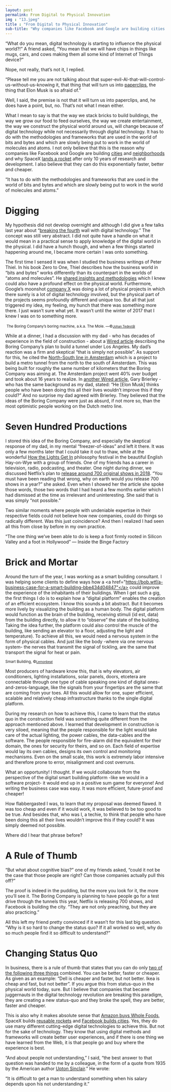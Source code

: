```yaml
---
layout: post
permalink: From Digital to Physical Innovation
img : "13.jpeg"
title : "From Digital to Physical Innovation"
sub-title: "Why companies like Facebook and Google are building cities and neighbourhoods."
---
```




“What do you mean, digital technology is starting to influence the physical world?!” A friend asked, “You mean that we will have chips in things like mugs, cars, and cows making them all some kind of Internet of Things device?”

Nope, not really, that’s not it, I replied.

“Please tell me you are not talking about that super-evil-AI-that-will-control-us-without-us-knowing it, that thing that will turn us into <a href="https://wiki.lesswrong.com/wiki/Paperclip_maximizer"> paperclips</a>, the thing that Elon Musk is so afraid of.”

Well, I said, the premise is not that it will turn us into paperclips, and, he does have a point, but, no. That’s not what I mean either.

What I mean to say is that the way we stack bricks to build buildings, the way we grow our food to feed ourselves, the way we create entertainment, the way we construct the physical world around us, will change because of digital technology while not necessarily through digital technology. It has to do with the methodologies and frameworks that are used in the world of bits and bytes and which are slowly being put to work in the world of molecules and atoms. I not only believe that this is the reason why companies like Facebook and Google are building <a href="https://www.nytimes.com/2018/03/21/technology/facebook-zucktown-willow-village.html">cities</a>  and <a href="https://www.engadget.com/2018/03/16/alphabet-google-sidewalk-labs-toronto-quayside/">neighborhoods</a> and why SpaceX <a href="https://www.youtube.com/watch?v=1B6oiLNyKKI">lands a rocket</a> after only 10 years of research and development. I also believe that they can do this exponentially faster, better and cheaper.


“It has to do with the methodologies and frameworks that are used in the world of bits and bytes and which are slowly being put to work in the world of molecules and atoms.”


<h1>Digging</h1>

My hypothesis did not develop overnight and although I did give a few talks last year about “<a href="https://www.urbandictionary.com/define.php?term=Breaking%20the%20Fourth%20Wall">breaking the fourth</a> wall with digital technology.” The concept was still very abstract. I did not quite have a handle on what it would mean in a practical sense to apply knowledge of the digital world in the physical. I did have a hunch though, and when a few things started happening around me, I became more certain I was onto something.

The first time I sensed it was when I studied the business writings of Peter Thiel. In his book Zero to One, Thiel describes how the business world in “bits and bytes” works differently than its counterpart in the worlds of “atoms and molecules”. He <a href="https://www.youtube.com/watch?v=lxDApu-LXrE">shared insights and methodologies</a> which I knew could also have a profound effect on the physical world. Furthermore, Google’s moonshot <a href="https://x.company/projects/">company X</a> was doing a lot of physical projects in which there surely is a lot of digital technology involved, but the physical part of the projects seems profoundly different and unique too. But all that just triggered my idea, my feeling, my hunch that there was something more there. I just wasn’t sure what yet. It wasn’t until the winter of 2017 that I knew I was on to something more.

<img class="first_post_img" src="/assets/Images/13_1.jpeg" alt="">
<small>
The Boring Company’s boring machine, a.k.a. The Mole. —©<a href="https://medium.com/@johantedestl" data-href="https://medium.com/@johantedestl"><small>Johan&nbsp;Tedestål</small></a></small>

While at a dinner, I had a discussion with my dad - who has decades of experience in the field of construction - about a <a href="https://www.wired.com/story/elon-musk-boring-company-tunnels/">Wired article</a> describing the Boring Company’s plan to build a tunnel under Los Angeles. My dad’s reaction was a firm and skeptical “that is simply not possible”. As support for this, he cited the <a href="https://en.wikipedia.org/wiki/Amsterdam_Metro#North%E2%80%93South_line_%28Route_52%29">North-South line in Amsterdam</a> which is a project to build a metro tunnel from the north to the south of Amsterdam. This was being built for roughly the same number of kilometers that the Boring Company was aiming at. The Amsterdam project went 40% over budget and took about 16 years to realize. In <a href="https://www.wired.com/story/engineers-dont-totally-dig-musk-tunneling/">another Wired article</a>, Gary Brierley -who has the same background as my dad, stated: “He [Elon Musk] thinks people who have been doing this all their lives wouldn’t improve this if they could?” And no surprise my dad agreed with Brierley. They believed that the ideas of the Boring Company were just as absurd, if not more so, than the most optimistic people working on the Dutch metro line.

<h1>Seven Hundred Productions</h1>

I stored this idea of the Boring Company, and especially the skeptical response of my dad, in my mental “freezer-of-ideas” and left it there. It was only a few months later that I could take it out to thaw, while at the wonderful <a href="https://howthelightgetsin.org/london">How the Lights Get In</a> philosophy festival in the beautiful English Hay-on-Wye with a group of friends. One of my friends has a career in television, radio, podcasting, and theater. One night during dinner, we discussed Netflix’s plan to <a href="https://variety.com/2018/digital/news/netflix-700-original-series-2018-1202711940/">release around 700 original shows in 2018</a>. “You must have been reading that wrong, why on earth would you release 700 shows in a year?” she asked. Even when I showed her the article she spoke those words, those two words that I had heard a few months earlier which I had dismissed at the time as irrelevant and uninteresting. She said that is was simply “not possible.”

Two similar moments where people with undeniable expertise in their respective fields could not believe how new companies, could do things so radically different. Was this just coincidence? And then I realized I had seen all this from close by before in my own practice.

“The one thing we’ve been able to do is keep a foot firmly rooted in Silicon Valley and a foot in Hollywood”
— Inside the Binge Factory

<h1>Brick and Mortar</h1>

Around the turn of the year, I was working as a smart building consultant. I was helping some clients to define ways how a <a href="https://bob.wtf/a-business-case-for-a-smart-building-bbe434d04847"</a> could improve the experience of the inhabitants of their buildings. When I get such a gig, the first things I do is to explain how a “digital platform” enables the creation of an efficient ecosystem. I know this sounds a bit abstract. But it becomes more lively by visualizing the building as a human body. The digital platform would function as the brain of the building, receiving stimuli (id est, data) from the building directly, to allow it to “observe” the state of the building. Taking the idea further, the platform could also control the muscle of the building, like sending an elevator to a floor, adjusting the light and temperature). To achieve all this, we would need a nervous system in the form of physical cables. And just like the body -where via one nervous system- the nerves that transmit the signal of tickling, are the same that transport the signal for heat or pain.
<img class="first_post_img" src="/assets/Images/13_2.png" alt="">

<small>
Smart Building, ©<a href="https://medium.com/@johantedestl" data-href="https://medium.com/@johantedestl"><small>Lemonbeat</small></a></small>

Most producers of hardware know this, that is why elevators, air conditioners, lighting installations, solar panels, doors, etcetera are connectable through one type of cable speaking one kind of digital ones-and-zeros-language, like the signals from your fingertips are the same that are coming from your toes. All this would allow for one, super efficient, scalable and relatively cheap infrastructure thanks to the single digital platform.

During my research on how to achieve this, I came to learn that the status quo in the construction field was something quite different from the approach mentioned above. I learned that development in construction is very siloed, meaning that the people responsible for the light would take care of the actual lighting, the power cables, the data-cables and the software. The people responsible for fire-alarm did the equivalent for their domain, the ones for security for theirs, and so on. Each field of expertise would lay its own cables, designs its own control and monitoring mechanisms. Even on the small scale, this work is extremely labor intensive and therefore prone to error, misalignment and cost overruns.

What an opportunity! I thought. If we would collaborate from the perspective of the digital smart building platform -like we would in a software project- it would end up in a positive sum game for everyone! And writing the business case was easy. It was more efficient, future-proof and cheaper!

How flabbergasted I was, to learn that my proposal was deemed flawed. It was too cheap and even if it would work, it was believed to be too good to be true. And besides that, who was I, a techie, to think that people who have been doing this all their lives wouldn’t improve this if they could? It was simply deemed not possible.

Where did I hear that phrase before?

<h1>A Rule of Thumb</h1>
“But what about cognitive bias?” one of my friends asked, “could it not be the case that those people are right? Can those companies actually pull this off?”

The proof is indeed in the pudding, but the more you look for it, the more you’ll see it. The Boring Company is planning to have people go for a test drive through the tunnels this year, Netflix is releasing 700 shows, and Facebook is building the city. “They are not only preaching, but they are also practicing.”

All this left my friend pretty convinced if it wasn’t for this last big question. “Why is it so hard to change the status quo? If it all worked so well, why do so much people find it so difficult to understand?”

<h1>Changing Status Quo</h1>
In business, there is a rule of thumb that states that you can do only <a href="https://www.forbes.com/sites/joshlinkner/2015/01/15/pick-only-two-cheaper-faster-or-better/">two of the following three things</a> combined. You can be better, faster or cheaper. As given as an example: “Dell is cheaper and faster, but not better. Ikea is cheap and fast, but not better”. If you argue this from status-quo in the physical world today, sure. But I believe that companies that became juggernauts in the digital technology revolution are breaking this paradigm, they are creating a new status-quo and they broke the spell, they are better, faster and cheaper.

This is also why it makes absolute sense that <a href="http://www.businessinsider.com/amazon-buys-whole-foods-changes-2017-8?international=true&amp;r=US&amp;IR=T">Amazon buys Whole Foods</a>, SpaceX builds <a href="https://en.wikipedia.org/wiki/SpaceX_reusable_launch_system_development_program#Economics_of_rocket_reuse">reusable rockets</a> and <a href="https://www.citymetric.com/fabric/facebook-building-its-own-town-silicon-valley-it-won-t-be-first-3957">Facebook builds cities</a>. Yes, they do use many different cutting-edge digital technologies to achieve this. But not for the sake of technology. They know that using digital methods and frameworks will create better user experiences, and if there is one thing we have learned from the Web, it is that people go and buy where the experience is best.

“And about people not understanding,” I said, “the best answer to that question was handed to me by a colleague, in the form of a quote from 1935 by the American author <a href="https://en.wikipedia.org/wiki/Upton_Sinclair">Upton Sinclair</a>.” He wrote:

“It is difficult to get a man to understand something when his salary depends upon his not understanding it.”
